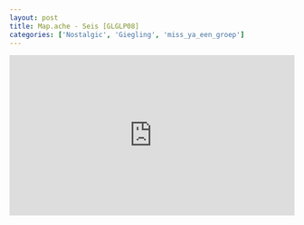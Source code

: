 ```yaml
---
layout: post
title: Map.ache - Seis [GLGLP08]
categories: ['Nostalgic', 'Giegling', 'miss_ya_een_groep']
---
```


<style>.embed-container { position: relative; padding-bottom: 56.25%; height: 0; overflow: hidden; max-width: 100%; } .embed-container iframe, .embed-container object, .embed-container embed { position: absolute; top: 0; left: 0; width: 100%; height: 100%; }</style><div class='embed-container'><iframe src='https://www.youtube.com/embed/P5-PFaeTeC0' frameborder='0' allowfullscreen></iframe></div>